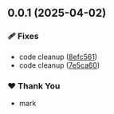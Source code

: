 ## 0.0.1 (2025-04-02)

### 🩹 Fixes

- code cleanup ([8efc561](https://github.com/mwashburn160/pipeline-builder/commit/8efc561))
- code cleanup ([7e5ca60](https://github.com/mwashburn160/pipeline-builder/commit/7e5ca60))

### ❤️ Thank You

- mark